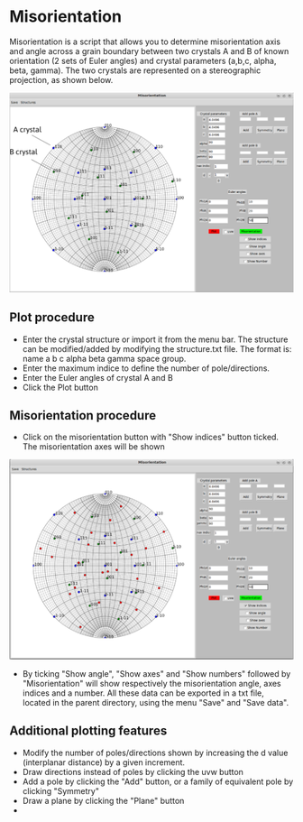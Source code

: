 Misorientation
==============

Misorientation is a script that allows you to determine misorientation axis and angle across a grain boundary between two crystals A and B of known orientation (2 sets of Euler angles) and crystal parameters (a,b,c, alpha, beta, gamma). The two crystals are represented on a stereographic projection, as shown below. 

![img1](/img1.png?raw=true)

## Plot procedure
* Enter the crystal structure or import it from the menu bar. The structure can be modified/added by modifying the structure.txt file. The format is: name a b c alpha beta gamma space group. 
* Enter the maximum indice to define the number of pole/directions.
* Enter the Euler angles of crystal A and B
* Click the Plot button
 
## Misorientation procedure

* Click on the misorientation button with "Show indices" button ticked. The misorientation axes will be shown

![img2](/img2.png?raw=true)

* By ticking "Show angle", "Show axes" and "Show numbers" followed by "Misorientation" will show respectively the misorientation angle, axes indices and a number. All these data can be exported in a txt file, located in the parent directory, using the menu "Save" and "Save data".

## Additional plotting features
* Modify the number of poles/directions shown by increasing the d value (interplanar distance) by a given increment.
* Draw directions instead of poles by clicking the uvw button
*  Add a pole by clicking the "Add" button, or a family of equivalent pole by clicking "Symmetry"
*  Draw a plane by clicking the "Plane" button
*
